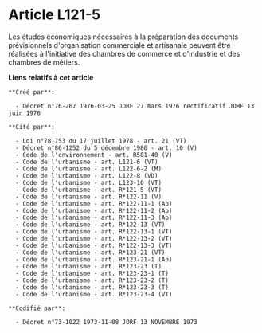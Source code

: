 # Article L121-5

Les études économiques nécessaires à la préparation des documents prévisionnels d'organisation commerciale et artisanale
peuvent être réalisées à l'initiative des chambres de commerce et d'industrie et des chambres de métiers.

**Liens relatifs à cet article**

	**Créé par**:

	  - Décret n°76-267 1976-03-25 JORF 27 mars 1976 rectificatif JORF 13 juin 1976

	**Cité par**:

	  - Loi n°78-753 du 17 juillet 1978 - art. 21 (VT)
	  - Décret n°86-1252 du 5 décembre 1986 - art. 10 (V)
	  - Code de l'environnement - art. R581-40 (V)
	  - Code de l'urbanisme - art. L121-6 (VT)
	  - Code de l'urbanisme - art. L122-6-2 (M)
	  - Code de l'urbanisme - art. L122-8 (VD)
	  - Code de l'urbanisme - art. L123-10 (VT)
	  - Code de l'urbanisme - art. R*121-5 (VT)
	  - Code de l'urbanisme - art. R*122-11 (V)
	  - Code de l'urbanisme - art. R*122-11-1 (Ab)
	  - Code de l'urbanisme - art. R*122-11-2 (Ab)
	  - Code de l'urbanisme - art. R*122-11-3 (Ab)
	  - Code de l'urbanisme - art. R*122-13 (VT)
	  - Code de l'urbanisme - art. R*122-13-1 (VT)
	  - Code de l'urbanisme - art. R*122-13-2 (VT)
	  - Code de l'urbanisme - art. R*122-13-3 (VT)
	  - Code de l'urbanisme - art. R*123-21 (VT)
	  - Code de l'urbanisme - art. R*123-21-1 (Ab)
	  - Code de l'urbanisme - art. R*123-23 (T)
	  - Code de l'urbanisme - art. R*123-23-1 (T)
	  - Code de l'urbanisme - art. R*123-23-2 (T)
	  - Code de l'urbanisme - art. R*123-23-3 (T)
	  - Code de l'urbanisme - art. R*123-23-4 (VT)

	**Codifié par**:

	  - Décret n°73-1022 1973-11-08 JORF 13 NOVEMBRE 1973

